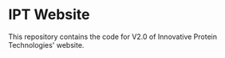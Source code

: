 # IPT Website

This repository contains the code for V2.0 of Innovative Protein Technologies' website. 
